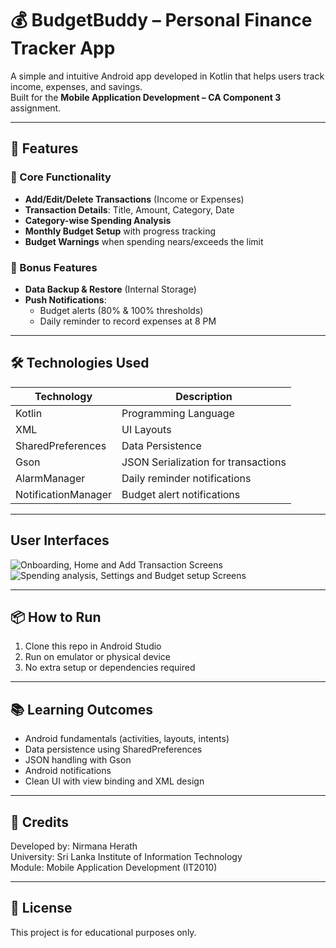 # 💰 BudgetBuddy – Personal Finance Tracker App

A simple and intuitive Android app developed in Kotlin that helps users track income, expenses, and savings.  
Built for the **Mobile Application Development – CA Component 3** assignment.

---

## 📱 Features

### 🔹 Core Functionality
- **Add/Edit/Delete Transactions** (Income or Expenses)
- **Transaction Details**: Title, Amount, Category, Date
- **Category-wise Spending Analysis**
- **Monthly Budget Setup** with progress tracking
- **Budget Warnings** when spending nears/exceeds the limit

### 🔹 Bonus Features
- **Data Backup & Restore** (Internal Storage)
- **Push Notifications**:
  - Budget alerts (80% & 100% thresholds)
  - Daily reminder to record expenses at 8 PM

---

## 🛠️ Technologies Used

| Technology           | Description                        |
|----------------------|------------------------------------|
| Kotlin               | Programming Language               |
| XML                  | UI Layouts                         |
| SharedPreferences    | Data Persistence                   |
| Gson                 | JSON Serialization for transactions|
| AlarmManager         | Daily reminder notifications       |
| NotificationManager  | Budget alert notifications         |

---

## User Interfaces

![Onboarding, Home and Add Transaction Screens](<img width="1280" height="720" alt="Main Screens" src="https://github.com/user-attachments/assets/6da81dff-876f-4caf-9c33-85265c8f8d9f" />)
![Spending analysis, Settings and Budget setup Screens](<img width="1280" height="720" alt="Other Screens" src="https://github.com/user-attachments/assets/1f998971-d3a8-4461-a88f-151f3d115fd0" />)


---

## 📦 How to Run

1. Clone this repo in Android Studio
2. Run on emulator or physical device
3. No extra setup or dependencies required

---

## 📚 Learning Outcomes

- Android fundamentals (activities, layouts, intents)
- Data persistence using SharedPreferences
- JSON handling with Gson
- Android notifications
- Clean UI with view binding and XML design

---

## 📧 Credits

Developed by: Nirmana Herath  
University: Sri Lanka Institute of Information Technology  
Module: Mobile Application Development (IT2010)

---

## 📜 License

This project is for educational purposes only.

